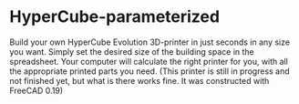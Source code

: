 # HyperCube-parameterized
Build your own HyperCube Evolution 3D-printer in just seconds in any size you want. Simply set the desired size of the building space in the spreadsheet. Your computer will calculate the right printer for you, with all the appropriate printed parts you need. (This printer is still in progress and not finished yet, but what is there works fine. It was constructed with FreeCAD 0.19)
